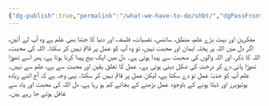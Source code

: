 ```yaml
---
{"dg-publish":true,"permalink":"/what-we-have-to-do/shbt/","dgPassFrontmatter":true,"noteIcon":"","created":"2025-05-09T22:26:33.866+05:00","updated":"2025-05-07T23:55:38.227+05:00"}
---
```


مفکرین اور بہت بڑے علم، منطق، سائنس، نفسیات، فلسفہ، اور دنیا کا جتنا بھی علم ہے وہ آپ لے آئیں، اگر دل میں اللہ پر پختہ ایمان اور محبت نہیں، تو وہ آپ کو عمل پر قائم نہیں کر سکتا۔ اللہ کی محبت، اللہ کا ذکر، اور اللہ والوں کی صحبت سے پیدا ہوتی ہے۔ دل میں ایک بیج پیدا کرنا ہوتا ہے، پھر اسے تھوڑا تھوڑا پانی دے کر درخت کی شکل دینی ہوتی ہے۔ عمل کا تعلق یقین اور محبت سے ہے، علم سے نہیں۔ علم آپ کو جذبۂ عمل تو دے سکتا ہے، لیکن عمل پر قائم نہیں کر سکتا۔ یہی وجہ ہے کہ آج اتنے زیادہ یوٹیوبرز اور ڈیٹا ہونے کے باوجود عمل بڑھنے کے بجائے کم ہو رہا ہے، دل اللہ کی محبت اور یاد سے غافل ہوتے جا رہے ہیں۔